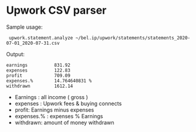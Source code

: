 Upwork CSV parser
=======

Sample usage:

` upwork.statement.analyze ~/bel.ip/upwork/statements/statements_2020-07-01_2020-07-31.csv`

Output:

```
earnings          831.92
expenses          122.83
profit            709.09
expenses.%        14.764640831 %
withdrawn         1612.14
```

- Earnings :  all income ( gross )
- expenses :   Upwork fees & buying connects
- profit:   Earnings minus expenses
- expenses.% : expenses % Earnings
- withdrawn:    amount of money withdrawn


